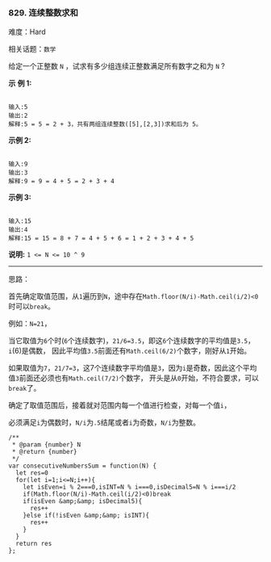 ### 829. 连续整数求和

难度：Hard

相关话题：`数学`

给定一个正整数  `N` ，试求有多少组连续正整数满足所有数字之和为  `N` ?



**示** **例 1:** 



```

输入:5
输出:2
解释:5 = 5 = 2 + 3，共有两组连续整数([5],[2,3])求和后为 5。
```


**示例 2:** 



```

输入:9
输出:3
解释:9 = 9 = 4 + 5 = 2 + 3 + 4
```


**示例 3:** 



```

输入:15
输出:4
解释:15 = 15 = 8 + 7 = 4 + 5 + 6 = 1 + 2 + 3 + 4 + 5
```


**说明:**  `1 <= N <= 10 ^ 9` 




-----

思路：

首先确定取值范围，从`1`遍历到`N`，途中存在`Math.floor(N/i)-Math.ceil(i/2)<0`时可以`break`。

例如：`N=21`，

当它取值为`6`个时(`6`个连续数字)，`21/6=3.5`，即这`6`个连续数字的平均值是`3.5`，`i`(6)是偶数，
因此平均值`3.5`前面还有`Math.ceil(6/2)`个数字，刚好从`1`开始。

如果取值为`7`，`21/7=3`，这7个连续数字平均值是`3`，因为`i`是奇数，因此这个平均值`3`前面还必须也有`Math.ceil(7/2)`个数字，
开头是从`0`开始，不符合要求，可以`break`了。

确定了取值范围后，接着就对范围内每一个值进行检查，对每一个值`i`，

必须满足`i`为偶数时，`N/i`为`.5`结尾或者`i`为奇数，`N/i`为整数。



```
/**
 * @param {number} N
 * @return {number}
 */
var consecutiveNumbersSum = function(N) {
  let res=0
  for(let i=1;i<=N;i++){
    let isEven=i % 2===0,isINT=N % i===0,isDecimal5=N % i===i/2
    if(Math.floor(N/i)-Math.ceil(i/2)<0)break
    if(isEven &amp;&amp; isDecimal5){
      res++
    }else if(!isEven &amp;&amp; isINT){
      res++
    }
  }
  return res
};
```

